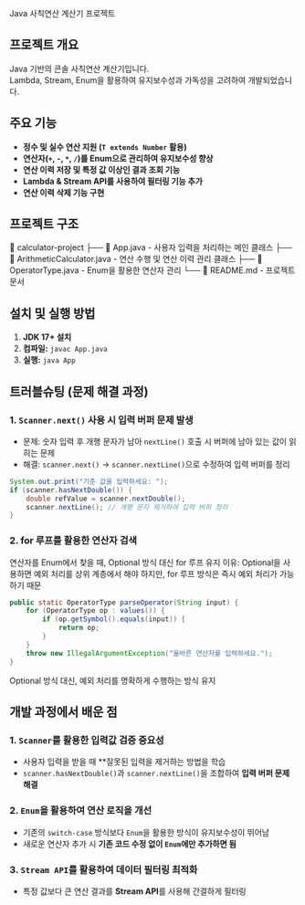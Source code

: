 Java 사칙연산 계산기 프로젝트

## 프로젝트 개요
Java 기반의 콘솔 사칙연산 계산기입니다.  
Lambda, Stream, Enum을 활용하여 유지보수성과 가독성을 고려하여 개발되었습니다.

##  주요 기능
-  **정수 및 실수 연산 지원 (`T extends Number` 활용)**
-  **연산자(`+`, `-`, `*`, `/`)를 Enum으로 관리하여 유지보수성 향상**
-  **연산 이력 저장 및 특정 값 이상인 결과 조회 기능**
-  **Lambda & Stream API를 사용하여 필터링 기능 추가**
-  **연산 이력 삭제 기능 구현**

## 프로젝트 구조
📂 calculator-project
├── 📄 App.java - 사용자 입력을 처리하는 메인 클래스
├── 📄 ArithmeticCalculator.java - 연산 수행 및 연산 이력 관리 클래스
├── 📄 OperatorType.java - Enum을 활용한 연산자 관리
└── 📄 README.md - 프로젝트 문서

##  설치 및 실행 방법
1. **JDK 17+ 설치**  
2. **컴파일:** `javac App.java`  
3. **실행:** `java App`  

##  트러블슈팅 (문제 해결 과정)
###  1️. `Scanner.next()` 사용 시 입력 버퍼 문제 발생
- 문제: 숫자 입력 후 개행 문자가 남아 `nextLine()` 호출 시 버퍼에 남아 있는 값이 읽히는 문제
- 해결: `scanner.next()` → `scanner.nextLine()`으로 수정하여 입력 버퍼를 정리

```java
System.out.print("기준 값을 입력하세요: ");
if (scanner.hasNextDouble()) {
    double refValue = scanner.nextDouble();
    scanner.nextLine(); // 개행 문자 제거하여 입력 버퍼 정리
}
```
### 2️. for 루프를 활용한 연산자 검색
연산자를 Enum에서 찾을 때, Optional 방식 대신 for 루프 유지
이유: Optional을 사용하면 예외 처리를 상위 계층에서 해야 하지만, for 루프 방식은 즉시 예외 처리가 가능하기 때문

```java
public static OperatorType parseOperator(String input) {
    for (OperatorType op : values()) {
        if (op.getSymbol().equals(input)) {
            return op;
        }
    }
    throw new IllegalArgumentException("올바른 연산자를 입력하세요.");
}
```
Optional 방식 대신, 예외 처리를 명확하게 수행하는 방식 유지

##  개발 과정에서 배운 점
###  1️. `Scanner`를 활용한 입력값 검증 중요성
- 사용자 입력을 받을 때 **잘못된 입력을 제거하는 방법을 학습
- `scanner.hasNextDouble()`과 `scanner.nextLine()`을 조합하여 **입력 버퍼 문제 해결**

###  2️. `Enum`을 활용하여 연산 로직을 개선
- 기존의 `switch-case` 방식보다 `Enum`을 활용한 방식이 유지보수성이 뛰어남
- 새로운 연산자 추가 시 **기존 코드 수정 없이 `Enum`에만 추가하면 됨**

###  3️. `Stream API`를 활용하여 데이터 필터링 최적화
- 특정 값보다 큰 연산 결과를 **Stream API**를 사용해 간결하게 필터링 
